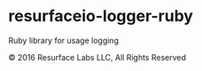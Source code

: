 # resurfaceio-logger-ruby
Ruby library for usage logging

&copy; 2016 Resurface Labs LLC, All Rights Reserved

